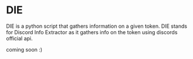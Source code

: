 # DIE
DIE is a python script that gathers information on a given token. DIE stands for Discord Info Extractor as it gathers info on the token using discords official api.

coming soon :)
